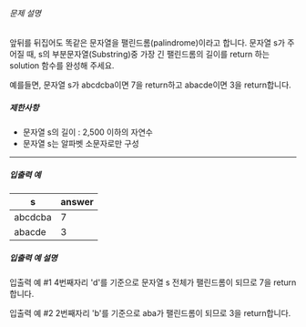###### 문제 설명

앞뒤를 뒤집어도 똑같은 문자열을 팰린드롬(palindrome)이라고 합니다.
문자열 s가 주어질 때, s의 부분문자열(Substring)중 가장 긴 팰린드롬의 길이를 return 하는 solution 함수를 완성해 주세요.

예를들면, 문자열 s가 abcdcba이면 7을 return하고 abacde이면 3을 return합니다.

##### 제한사항

- 문자열 s의 길이 : 2,500 이하의 자연수
- 문자열 s는 알파벳 소문자로만 구성

------

##### 입출력 예

| s       | answer |
| ------- | ------ |
| abcdcba | 7      |
| abacde  | 3      |

##### 입출력 예 설명

입출력 예 #1
4번째자리 'd'를 기준으로 문자열 s 전체가 팰린드롬이 되므로 7을 return합니다.

입출력 예 #2
2번째자리 'b'를 기준으로 aba가 팰린드롬이 되므로 3을 return합니다.